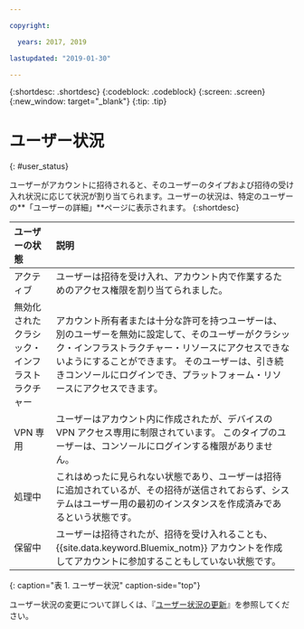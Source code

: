 ```yaml
---

copyright:

  years: 2017, 2019

lastupdated: "2019-01-30"

---
```


{:shortdesc: .shortdesc}
{:codeblock: .codeblock}
{:screen: .screen}
{:new_window: target="_blank"}
{:tip: .tip}


# ユーザー状況
{: #user_status}

ユーザーがアカウントに招待されると、そのユーザーのタイプおよび招待の受け入れ状況に応じて状況が割り当てられます。ユーザーの状況は、特定のユーザーの**「ユーザーの詳細」**ページに表示されます。 
{:shortdesc}

| ユーザーの状態 | 説明 |
|:-----------|:------------|
| アクティブ | ユーザーは招待を受け入れ、アカウント内で作業するためのアクセス権限を割り当てられました。 | 
| 無効化されたクラシック・インフラストラクチャー | アカウント所有者または十分な許可を持つユーザーは、別のユーザーを無効に設定して、そのユーザーがクラシック・インフラストラクチャー・リソースにアクセスできないようにすることができます。 そのユーザーは、引き続きコンソールにログインでき、プラットフォーム・リソースにアクセスできます。 |
| VPN 専用 | ユーザーはアカウント内に作成されたが、デバイスの VPN アクセス専用に制限されています。 このタイプのユーザーは、コンソールにログインする権限がありません。| 
| 処理中 | これはめったに見られない状態であり、ユーザーは招待に追加されているが、その招待が送信されておらず、システムはユーザー用の最初のインスタンスを作成済みであるという状態です。 |
| 保留中 | ユーザーは招待されたが、招待を受け入れることも、{{site.data.keyword.Bluemix_notm}} アカウントを作成してアカウントに参加することもしていない状態です。 |
{: caption="表 1. ユーザー状況" caption-side="top"} 

ユーザー状況の変更について詳しくは、『[ユーザー状況の更新](/docs/iam?topic=iam-status#status)』を参照してください。

